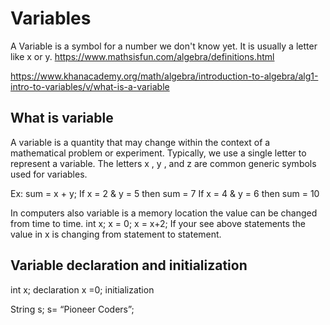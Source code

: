 # Variables

A Variable is a symbol for a number we don't know yet. It is usually a letter like x or y.
https://www.mathsisfun.com/algebra/definitions.html

https://www.khanacademy.org/math/algebra/introduction-to-algebra/alg1-intro-to-variables/v/what-is-a-variable

## What is variable 
A variable is a quantity that may change within the context of a mathematical problem or experiment. Typically, we use a single letter to represent a variable. The letters x , y , and z are common generic symbols used for variables.

Ex: sum = x + y;
If x = 2 & y = 5 then sum = 7
If x = 4 & y = 6 then sum = 10

In computers also variable is a memory location the value can be changed from time to time.
int x;
   x = 0;
   x = x+2;
If your see above statements the value in x is changing from statement to statement.

## Variable declaration and initialization 
int x; declaration 
   x =0; initialization

String s;
 s= “Pioneer Coders”;
